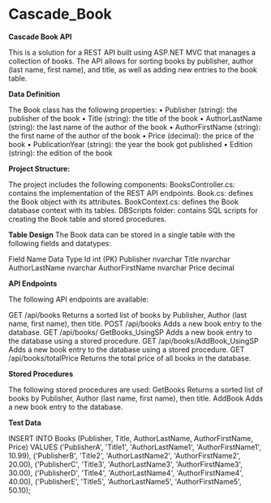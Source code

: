 # Cascade_Book

**Cascade Book API**

This is a solution for a REST API built using ASP.NET MVC that manages a collection of books. The API allows for sorting books by publisher, author (last name, first name), and title, as well as adding new entries to the book table.

**Data Definition**

The Book class has the following properties:
•	Publisher (string): the publisher of the book
•	Title (string): the title of the book
•	AuthorLastName (string): the last name of the author of the book
•	AuthorFirstName (string): the first name of the author of the book
•	Price (decimal): the price of the book
•	PublicationYear (string): the year the book got published
•	Edition (string): the edition of the book

**Project Structure:**

The project includes the following components:
BooksController.cs: contains the implementation of the REST API endpoints.
Book.cs: defines the Book object with its attributes.
BookContext.cs: defines the Book database context with its tables.
DBScripts folder: contains SQL scripts for creating the Book table and stored procedures.

**Table Design**
The Book data can be stored in a single table with the following fields and datatypes:

Field Name	    Data Type
Id	            int (PK)
Publisher	      nvarchar
Title	          nvarchar
AuthorLastName	nvarchar
AuthorFirstName	nvarchar
Price	          decimal

**API Endpoints**

The following API endpoints are available:

GET /api/books
Returns a sorted list of books by Publisher, Author (last name, first name), then title.
POST /api/books
Adds a new book entry to the database.
GET /api/books/ GetBooks_UsingSP
Adds a new book entry to the database using a stored procedure.
GET /api/books/AddBook_UsingSP
Adds a new book entry to the database using a stored procedure.
GET /api/books/totalPrice
Returns the total price of all books in the database.

**Stored Procedures**

The following stored procedures are used:
GetBooks
Returns a sorted list of books by Publisher, Author (last name, first name), then title.
AddBook
Adds a new book entry to the database.

**Test Data**

INSERT INTO Books (Publisher, Title, AuthorLastName, AuthorFirstName, Price)
VALUES
  ('PublisherA', 'Title1', 'AuthorLastName1', 'AuthorFirstName1', 10.99),
  ('PublisherB', 'Title2', 'AuthorLastName2', 'AuthorFirstName2', 20.00),
  ('PublisherC', 'Title3', 'AuthorLastName3', 'AuthorFirstName3', 30.00),
  ('PublisherD', 'Title4', 'AuthorLastName4', 'AuthorFirstName4', 40.00),
  ('PublisherE', 'Title5', 'AuthorLastName5', 'AuthorFirstName5', 50.10);


